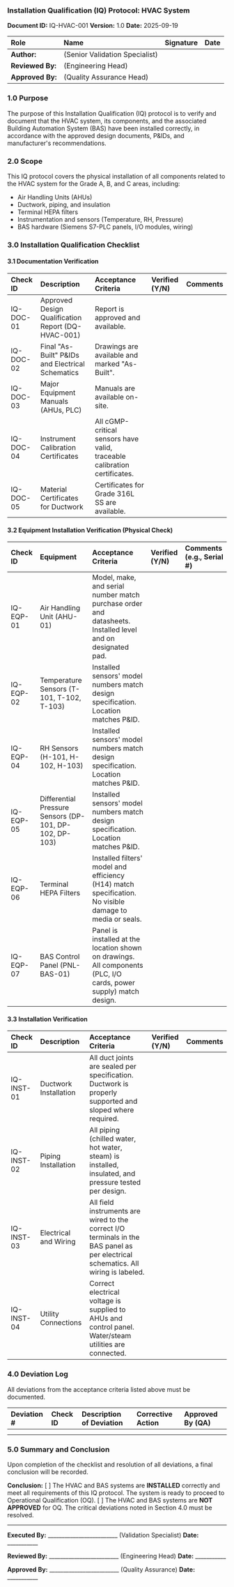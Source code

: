 ### **Installation Qualification (IQ) Protocol: HVAC System**

**Document ID:** IQ-HVAC-001
**Version:** 1.0
**Date:** 2025-09-19

| **Role** | **Name** | **Signature** | **Date** |
| :--- | :--- | :--- | :--- |
| **Author:** | (Senior Validation Specialist) | | |
| **Reviewed By:** | (Engineering Head) | | |
| **Approved By:** | (Quality Assurance Head) | | |

### **1.0 Purpose**
The purpose of this Installation Qualification (IQ) protocol is to verify and document that the HVAC system, its components, and the associated Building Automation System (BAS) have been installed correctly, in accordance with the approved design documents, P&IDs, and manufacturer's recommendations.

### **2.0 Scope**
This IQ protocol covers the physical installation of all components related to the HVAC system for the Grade A, B, and C areas, including:
*   Air Handling Units (AHUs)
*   Ductwork, piping, and insulation
*   Terminal HEPA filters
*   Instrumentation and sensors (Temperature, RH, Pressure)
*   BAS hardware (Siemens S7-PLC panels, I/O modules, wiring)

### **3.0 Installation Qualification Checklist**

#### **3.1 Documentation Verification**
| Check ID | Description | Acceptance Criteria | Verified (Y/N) | Comments |
| :--- | :--- | :--- | :--- | :--- |
| IQ-DOC-01 | Approved Design Qualification Report (DQ-HVAC-001) | Report is approved and available. | | |
| IQ-DOC-02 | Final "As-Built" P&IDs and Electrical Schematics | Drawings are available and marked "As-Built". | | |
| IQ-DOC-03 | Major Equipment Manuals (AHUs, PLC) | Manuals are available on-site. | | |
| IQ-DOC-04 | Instrument Calibration Certificates | All cGMP-critical sensors have valid, traceable calibration certificates. | | |
| IQ-DOC-05 | Material Certificates for Ductwork | Certificates for Grade 316L SS are available. | | |

#### **3.2 Equipment Installation Verification (Physical Check)**
| Check ID | Equipment | Acceptance Criteria | Verified (Y/N) | Comments (e.g., Serial #) |
| :--- | :--- | :--- | :--- | :--- |
| IQ-EQP-01 | Air Handling Unit (AHU-01) | Model, make, and serial number match purchase order and datasheets. Installed level and on designated pad. | | |
| IQ-EQP-02 | Temperature Sensors (T-101, T-102, T-103) | Installed sensors' model numbers match design specification. Location matches P&ID. | | |
| IQ-EQP-04 | RH Sensors (H-101, H-102, H-103) | Installed sensors' model numbers match design specification. Location matches P&ID. | | |
| IQ-EQP-05 | Differential Pressure Sensors (DP-101, DP-102, DP-103) | Installed sensors' model numbers match design specification. Location matches P&ID. | | |
| IQ-EQP-06 | Terminal HEPA Filters | Installed filters' model and efficiency (H14) match specification. No visible damage to media or seals. | | |
| IQ-EQP-07 | BAS Control Panel (PNL-BAS-01) | Panel is installed at the location shown on drawings. All components (PLC, I/O cards, power supply) match design. | | |

#### **3.3 Installation Verification**
| Check ID | Description | Acceptance Criteria | Verified (Y/N) | Comments |
| :--- | :--- | :--- | :--- | :--- |
| IQ-INST-01 | Ductwork Installation | All duct joints are sealed per specification. Ductwork is properly supported and sloped where required. | | |
| IQ-INST-02 | Piping Installation | All piping (chilled water, hot water, steam) is installed, insulated, and pressure tested per design. | | |
| IQ-INST-03 | Electrical and Wiring | All field instruments are wired to the correct I/O terminals in the BAS panel as per electrical schematics. All wiring is labeled. | | |
| IQ-INST-04 | Utility Connections | Correct electrical voltage is supplied to AHUs and control panel. Water/steam utilities are connected. | | |

### **4.0 Deviation Log**
All deviations from the acceptance criteria listed above must be documented.

| Deviation # | Check ID | Description of Deviation | Corrective Action | Approved By (QA) |
| :--- | :--- | :--- | :--- | :--- |
| | | | | |
| | | | | |

### **5.0 Summary and Conclusion**
Upon completion of the checklist and resolution of all deviations, a final conclusion will be recorded.

**Conclusion:**
[ ] The HVAC and BAS systems are **INSTALLED** correctly and meet all requirements of this IQ protocol. The system is ready to proceed to Operational Qualification (OQ).
[ ] The HVAC and BAS systems are **NOT APPROVED** for OQ. The critical deviations noted in Section 4.0 must be resolved.

---
**Executed By:** _________________________ (Validation Specialist) **Date:** ___________

**Reviewed By:** _________________________ (Engineering Head) **Date:** ___________

**Approved By:** _________________________ (Quality Assurance) **Date:** ___________
